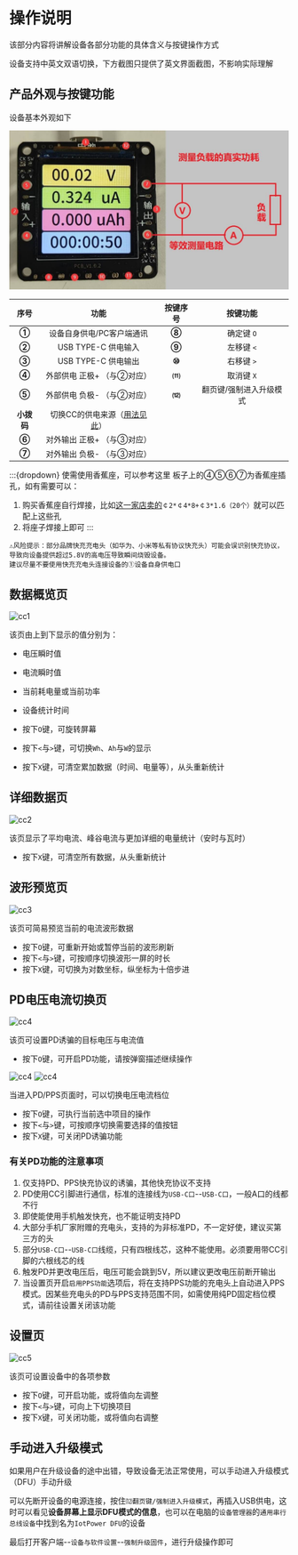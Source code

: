 # 操作说明

该部分内容将讲解设备各部分功能的具体含义与按键操作方式

设备支持中英文双语切换，下方截图只提供了英文界面截图，不影响实际理解

## 产品外观与按键功能

设备基本外观如下

![设备图](img/font.jpg)

|序号|功能|按键序号|按键功能|
|:-:|:-:|:-:|:-:|
|**①**|设备自身供电/PC客户端通讯|**⑧**|确定键 `O`|
|**②**|USB TYPE-C 供电输入|**⑨**|左移键 `<`|
|**③**|USB TYPE-C 供电输出|**⑩**|右移键 `>`|
|**④**|外部供电 正极+ （与②对应）|**⑾**|取消键 `X`|
|**⑤**|外部供电 负极- （与②对应）|**⑿**|翻页键/强制进入升级模式|
|**小拨码**|切换CC的供电来源（[用法见此](https://wiki.luatos.com/iotpower/cc/parts.html#id3)）||
|**⑥**|对外输出 正极+ （与③对应）||
|**⑦**|对外输出 负极- （与③对应）||

:::{dropdown} 使需使用香蕉座，可以参考这里
板子上的④⑤⑥⑦为香蕉座插孔，如有需要可以：

1. 购买香蕉座自行焊接，比如[这一家店卖的](https://item.taobao.com/item.htm?id=680807959486)`￠2*￠4*8+￠3*1.6（20个）`就可以匹配上这些孔
2. 将座子焊接上即可
:::

```{warning}
⚠风险提示：部分品牌快充充电头（如华为、小米等私有协议快充头）可能会误识别快充协议，导致向设备提供超过5.8V的高电压导致瞬间烧毁设备。  
建议尽量不要使用快充充电头连接设备的①设备自身供电口
```

## 数据概览页

![cc1](img/cc1.png)

该页由上到下显示的值分别为：

- 电压瞬时值
- 电流瞬时值
- 当前耗电量或当前功率
- 设备统计时间

- 按下`O`键，可旋转屏幕
- 按下`<`与`>`键，可切换`Wh`、`Ah`与`W`的显示
- 按下`X`键，可清空累加数据（时间、电量等），从头重新统计

## 详细数据页

![cc2](img/cc2.png)

该页显示了平均电流、峰谷电流与更加详细的电量统计（安时与瓦时）

- 按下`X`键，可清空所有数据，从头重新统计

## 波形预览页

![cc3](img/cc3.png)

该页可简易预览当前的电流波形数据

- 按下`O`键，可重新开始或暂停当前的波形刷新
- 按下`<`与`>`键，可按顺序切换波形一屏的时长
- 按下`X`键，可切换为对数坐标，纵坐标为十倍步进

## PD电压电流切换页

![cc4](img/cc40.png)

该页可设置PD诱骗的目标电压与电流值

- 按下`O`键，可开启PD功能，请按弹窗描述继续操作

![cc4](img/cc41.png)
![cc4](img/cc42.png)

当进入PD/PPS页面时，可以切换电压电流档位

- 按下`O`键，可执行当前选中项目的操作
- 按下`<`与`>`键，可按顺序切换需要选择的值按钮
- 按下`X`键，可关闭PD诱骗功能

### 有关PD功能的注意事项

1. 仅支持PD、PPS快充协议的诱骗，其他快充协议不支持
2. PD使用CC引脚进行通信，标准的连接线为`USB-C口`--`USB-C口`，一般A口的线都不行
3. 即使能使用手机触发快充，也不能证明支持PD
4. 大部分手机厂家附赠的充电头，支持的为非标准PD，不一定好使，建议买第三方的头
5. 部分`USB-C口`--`USB-C口`线缆，只有四根线芯，这种不能使用。必须要用带CC引脚的六根线芯的线
6. 触发PD并更改电压后，电压可能会跳到5V，所以建议更改电压前断开输出
7. 当设置页开启`启用PPS功能`选项后，将在支持PPS功能的充电头上自动进入PPS模式。因某些充电头的PD与PPS支持范围不同，如需使用纯PD固定档位模式，请前往设置关闭该功能

## 设置页

![cc5](img/cc5.png)

该页可设置设备中的各项参数

- 按下`O`键，可开启功能，或将值向左调整
- 按下`<`与`>`键，可向上下切换项目
- 按下`X`键，可关闭功能，或将值向右调整

## 手动进入升级模式

如果用户在升级设备的途中出错，导致设备无法正常使用，可以手动进入升级模式（DFU）手动升级

可以先断开设备的电源连接，按住`⑿翻页键/强制进入升级模式`，再插入USB供电，这时可以看见**设备屏幕上显示DFU模式的信息**，也可以在电脑的`设备管理器`的`通用串行总线设备`中找到名为`IotPower DFU`的设备

最后打开客户端--`设备与软件设置`--`强制升级固件`，进行升级操作即可

<script>
if (navigator.language.indexOf("CN") < 0 && confirm ("Are you want to switch to English version of this page?")) {
    window.location.href = "usage-en.html";
}
</script>
